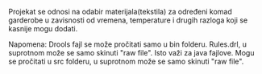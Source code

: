Projekat se odnosi na odabir materijala(tekstila) za određeni komad garderobe u zavisnosti od vremena, temperature i drugih razloga koji se kasnije mogu dodati.

Napomena:
  Drools fajl se može pročitati samo u bin folderu. Rules.drl, u suprotnom može se samo skinuti "raw file".
  Isto važi za java fajlove. Mogu se pročitati u src folderu, u suprotnom može se samo skinuti "raw file".
